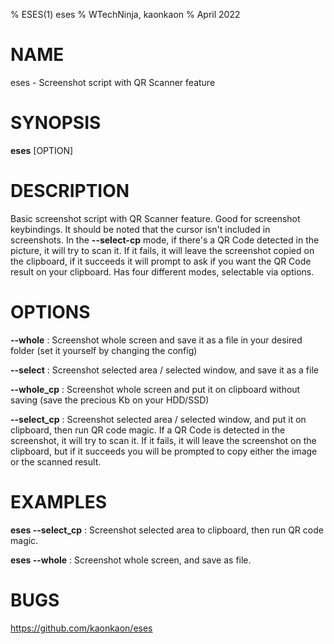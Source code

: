 % ESES(1) eses 
% WTechNinja, kaonkaon
% April 2022

# NAME
eses - Screenshot script with QR Scanner feature

# SYNOPSIS
**eses** [OPTION]

	
# DESCRIPTION
Basic screenshot script with QR Scanner feature. Good for screenshot keybindings. It should be noted that the cursor isn't included in screenshots.
In the **--select-cp** mode, if there's a QR Code detected in the picture, it will try to scan it. If it fails, it will leave the screenshot copied on the clipboard, if it succeeds it will prompt to ask if you want the QR Code result on your clipboard.
Has four different modes, selectable via options.

# OPTIONS
**--whole**
: Screenshot whole screen and save it as a file in your desired folder (set it yourself by changing the config)

**--select**
: Screenshot selected area / selected window, and save it as a file

**--whole_cp**
: Screenshot whole screen and put it on clipboard without saving (save the precious Kb on your HDD/SSD)

**--select_cp**
: Screenshot selected area / selected window, and put it on clipboard, then run QR code magic. If a QR Code is detected in the screenshot, it will try to scan it. If it fails, it will leave the screenshot on the clipboard, but if it succeeds you will be prompted to copy either the image or the scanned result.

# EXAMPLES
**eses --select_cp**
: Screenshot selected area to clipboard, then run QR code magic.

**eses --whole**
: Screenshot whole screen, and save as file.

# BUGS
https://github.com/kaonkaon/eses

